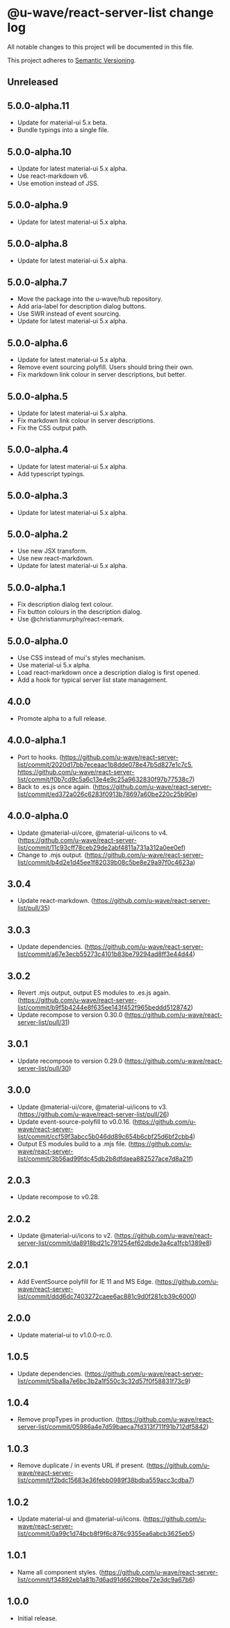 # @u-wave/react-server-list change log

All notable changes to this project will be documented in this file.

This project adheres to [Semantic Versioning](http://semver.org/).

## Unreleased

## 5.0.0-alpha.11
* Update for material-ui 5.x beta.
* Bundle typings into a single file.

## 5.0.0-alpha.10
* Update for latest material-ui 5.x alpha.
* Use react-markdown v6.
* Use emotion instead of JSS.

## 5.0.0-alpha.9
* Update for latest material-ui 5.x alpha.

## 5.0.0-alpha.8
* Update for latest material-ui 5.x alpha.

## 5.0.0-alpha.7
* Move the package into the u-wave/hub repository.
* Add aria-label for description dialog buttons.
* Use SWR instead of event sourcing.
* Update for latest material-ui 5.x alpha.

## 5.0.0-alpha.6
* Update for latest material-ui 5.x alpha.
* Remove event sourcing polyfill. Users should bring their own.
* Fix markdown link colour in server descriptions, but better.

## 5.0.0-alpha.5
* Update for latest material-ui 5.x alpha.
* Fix markdown link colour in server descriptions.
* Fix the CSS output path.

## 5.0.0-alpha.4
* Update for latest material-ui 5.x alpha.
* Add typescript typings.

## 5.0.0-alpha.3
* Update for latest material-ui 5.x alpha.

## 5.0.0-alpha.2
* Use new JSX transform.
* Use new react-markdown.
* Update for latest material-ui 5.x alpha.

## 5.0.0-alpha.1
* Fix description dialog text colour.
* Fix button colours in the description dialog.
* Use @christianmurphy/react-remark.

## 5.0.0-alpha.0
* Use CSS instead of mui's styles mechanism.
* Use material-ui 5.x alpha.
* Load react-markdown once a description dialog is first opened.
* Add a hook for typical server list state management.

## 4.0.0
* Promote alpha to a full release.

## 4.0.0-alpha.1
* Port to hooks. (https://github.com/u-wave/react-server-list/commit/2020d17bb7eceaac1b8dde078e47b5d827e1c7c5, https://github.com/u-wave/react-server-list/commit/f0b7cd9c5a6c13e4e9c25a9632830f97b77538c7)
* Back to .es.js once again. (https://github.com/u-wave/react-server-list/commit/ed372a026c6283f0913b78697a60be220c25b90e)

## 4.0.0-alpha.0
* Update @material-ui/core, @material-ui/icons to v4. (https://github.com/u-wave/react-server-list/commit/11c93cff78ceb29de2abf4811a731a312a0ee0ef)
* Change to .mjs output. (https://github.com/u-wave/react-server-list/commit/b4d2e1d45ee1f82039b08c5be8e29a97f0c4623a)

## 3.0.4
* Update react-markdown. (https://github.com/u-wave/react-server-list/pull/35)

## 3.0.3
* Update dependencies. (https://github.com/u-wave/react-server-list/commit/a67e3ecb55273c4101b83be79294ad8ff3e44d44)

## 3.0.2
* Revert .mjs output, output ES modules to .es.js again. (https://github.com/u-wave/react-server-list/commit/b9f5b4244e8f635ee143f452f965beddd5128742)
* Update recompose to version 0.30.0 (https://github.com/u-wave/react-server-list/pull/31)

## 3.0.1
* Update recompose to version 0.29.0 (https://github.com/u-wave/react-server-list/pull/30)

## 3.0.0
* Update @material-ui/core, @material-ui/icons to v3. (https://github.com/u-wave/react-server-list/pull/26)
* Update event-source-polyfill to v0.0.16. (https://github.com/u-wave/react-server-list/commit/ccf59f3abcc5b046dd89c654b6cbf25d6bf2cbb4)
* Output ES modules build to a .mjs file. (https://github.com/u-wave/react-server-list/commit/3b56ad99fdc45db2b8dfdaea882527ace7d8a21f)

## 2.0.3
* Update recompose to v0.28.

## 2.0.2
* Update @material-ui/icons to v2. (https://github.com/u-wave/react-server-list/commit/da8918bd21c791254ef62dbde3a4ca1fcb1389e8)

## 2.0.1
* Add EventSource polyfill for IE 11 and MS Edge. (https://github.com/u-wave/react-server-list/commit/ddd6dc7403272caee6ac881c9d0f281cb39c6000)

## 2.0.0
* Update material-ui to v1.0.0-rc.0.

## 1.0.5
* Update dependencies. (https://github.com/u-wave/react-server-list/commit/5ba8a7e6bc3b2a1f550c3c32d57f0f58831f73c9)

## 1.0.4
* Remove propTypes in production. (https://github.com/u-wave/react-server-list/commit/05986a4e7d59baeca7fd313f711f91b712df5842)

## 1.0.3
* Remove duplicate / in events URL if present. (https://github.com/u-wave/react-server-list/commit/f2bdc15683e36febb0989f38bdba559acc3cdba7)

## 1.0.2
* Update material-ui and @material-ui/icons. (https://github.com/u-wave/react-server-list/commit/0a99c1d74bcb8f9f6c876c9355ea6abcb3625eb5)

## 1.0.1
* Name all component styles. (https://github.com/u-wave/react-server-list/commit/f34892eb1a81b7d6ad91d6629bbe72e3dc9a67b6)

## 1.0.0
* Initial release.
